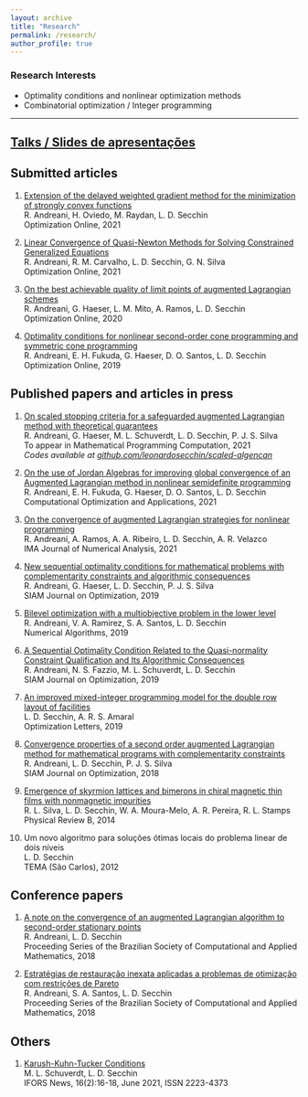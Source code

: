 ```yaml
---
layout: archive
title: "Research"
permalink: /research/
author_profile: true
---
```


### Research Interests

- Optimality conditions and nonlinear optimization methods
- Combinatorial optimization / Integer programming

------

## [Talks / Slides de apresentações](/talks/)


## Submitted articles

1. [Extension of the delayed weighted gradient method for the minimization of strongly convex functions](http://www.optimization-online.org/DB_HTML/2021/09/8591.html)  
   R. Andreani, H. Oviedo, M. Raydan, L. D. Secchin  
   Optimization Online, 2021

1. [Linear Convergence of Quasi-Newton Methods for Solving Constrained Generalized Equations](http://www.optimization-online.org/DB_HTML/2021/05/8400.html)  
   R. Andreani, R. M. Carvalho, L. D. Secchin, G. N. Silva  
   Optimization Online, 2021

1. [On the best achievable quality of limit points of augmented Lagrangian schemes](http://www.optimization-online.org/DB_HTML/2020/07/7929.html)  
   R. Andreani, G. Haeser, L. M. Mito, A. Ramos, L. D. Secchin  
   Optimization Online, 2020

1. [Optimality conditions for nonlinear second-order cone programming and symmetric cone programming](http://www.optimization-online.org/DB_HTML/2019/10/7436.html)  
   R. Andreani, E. H. Fukuda, G. Haeser, D. O. Santos, L. D. Secchin  
   Optimization Online, 2019


## Published papers and articles in press

1. [On scaled stopping criteria for a safeguarded augmented Lagrangian method with theoretical guarantees](http://www.optimization-online.org/DB_HTML/2020/08/7985.html)  
   R. Andreani, G. Haeser, M. L. Schuverdt, L. D. Secchin, P. J. S. Silva  
   To appear in Mathematical Programming Computation, 2021  
   *Codes available at [github.com/leonardosecchin/scaled-algencan](https://github.com/leonardosecchin/scaled-algencan)*

1. [On the use of Jordan Algebras for improving global convergence of an Augmented Lagrangian method in nonlinear semidefinite programming](https://doi.org/10.1007/s10589-021-00281-8)  
   R. Andreani, E. H. Fukuda, G. Haeser, D. O. Santos, L. D. Secchin  
   Computational Optimization and Applications, 2021

1. [On the convergence of augmented Lagrangian strategies for nonlinear programming](https://doi.org/10.1093/imanum/drab021)  
   R. Andreani, A. Ramos, A. A. Ribeiro, L. D. Secchin, A. R. Velazco  
   IMA Journal of Numerical Analysis, 2021

1. [New sequential optimality conditions for mathematical problems with complementarity constraints and algorithmic consequences](https://doi.org/10.1137/18M121040X)  
   R. Andreani, G. Haeser, L. D. Secchin, P. J. S. Silva  
   SIAM Journal on Optimization, 2019

1. [Bilevel optimization with a multiobjective problem in the lower level](https://doi.org/10.1007/s11075-018-0576-1)  
   R. Andreani, V. A. Ramirez, S. A. Santos, L. D. Secchin  
   Numerical Algorithms, 2019

1. [A Sequential Optimality Condition Related to the Quasi-normality Constraint Qualification and Its Algorithmic Consequences](https://doi.org/10.1137/17M1147330)  
   R. Andreani, N. S. Fazzio, M. L. Schuverdt, L. D. Secchin  
   SIAM Journal on Optimization, 2019

1. [An improved mixed-integer programming model for the double row layout of facilities](https://doi.org/10.1007/s11590-018-1263-9)  
   L. D. Secchin, A. R. S. Amaral  
   Optimization Letters, 2019

1. [Convergence properties of a second order augmented Lagrangian method for mathematical programs with complementarity constraints](https://doi.org/10.1137/17M1125698)  
   R. Andreani, L. D. Secchin, P. J. S. Silva  
   SIAM Journal on Optimization, 2018

1. [Emergence of skyrmion lattices and bimerons in chiral magnetic thin films with nonmagnetic impurities](https://journals.aps.org/prb/abstract/10.1103/PhysRevB.89.054434)  
   R. L. Silva, L. D. Secchin, W. A. Moura-Melo, A. R. Pereira, R. L. Stamps  
   Physical Review B, 2014

1. Um novo algoritmo para soluções ótimas locais do problema linear de dois níveis  
   L. D. Secchin  
   TEMA (São Carlos), 2012


## Conference papers

1. [A note on the convergence of an augmented Lagrangian algorithm to second-order stationary points](https://www.researchgate.net/profile/Leonardo_Secchin/publication/323178751_A_note_on_the_convergence_of_an_augmented_Lagrangian_algorithm_to_second-order_stationary_points/links/5a84c0b6aca272c99ac388d8/A-note-on-the-convergence-of-an-augmented-Lagrangian-algorithm-to-second-order-stationary-points.pdf)  
   R. Andreani, L. D. Secchin  
   Proceeding Series of the Brazilian Society of Computational and Applied Mathematics, 2018

1. [Estratégias de restauração inexata aplicadas a problemas de otimização com restrições de Pareto](https://doi.org/10.5540/03.2018.006.01.0359)  
   R. Andreani, S. A. Santos, L. D. Secchin  
   Proceeding Series of the Brazilian Society of Computational and Applied Mathematics, 2018


## Others

1. [Karush-Kuhn-Tucker Conditions](/files/kkt_ifors.pdf)  
   M. L. Schuverdt, L. D. Secchin  
   IFORS News, 16(2):16-18, June 2021, ISSN 2223-4373


<!--## See also

- [Curriculum Lattes (in portuguese)](http://lattes.cnpq.br/4273961903394165)
- [Researchgate profile](https://www.researchgate.net/profile/Leonardo_Secchin)
- [Google Scholar](https://scholar.google.com.br/citations?hl=pt-BR&user=Ak9JXRUAAAAJ)
- [ORCID](https://orcid.org/0000-0002-9224-9051)-->

